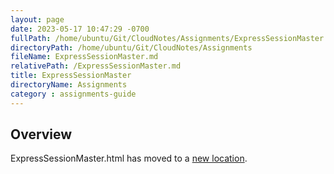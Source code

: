 ```yaml
---
layout: page
date: 2023-05-17 10:47:29 -0700
fullPath: /home/ubuntu/Git/CloudNotes/Assignments/ExpressSessionMaster.md
directoryPath: /home/ubuntu/Git/CloudNotes/Assignments
fileName: ExpressSessionMaster.md
relativePath: /ExpressSessionMaster.md
title: ExpressSessionMaster
directoryName: Assignments
category : assignments-guide
---
```


## Overview

ExpressSessionMaster.html has moved to a [new location](/express-guide/ExpressSessionMaster.html).
